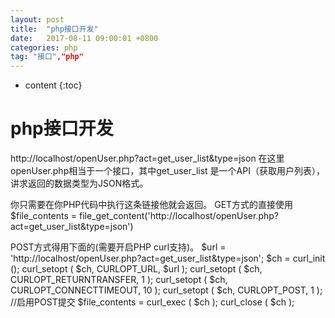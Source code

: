 ```yaml
---
layout: post
title:  "php接口开发"
date:   2017-08-11 09:00:01 +0800
categories: php
tag: "接口","php"
---
```


* content
{:toc}


php接口开发
===============



http://localhost/openUser.php?act=get_user_list&type=json
在这里openUser.php相当于一个接口，其中get_user_list 是一个API（获取用户列表），讲求返回的数据类型为JSON格式。

你只需要在你PHP代码中执行这条链接他就会返回。
GET方式的直接使用
$file_contents = file_get_content('http://localhost/openUser.php?act=get_user_list&type=json')

POST方式得用下面的(需要开启PHP curl支持)。
$url = 'http://localhost/openUser.php?act=get_user_list&type=json';
$ch = curl_init ();
curl_setopt ( $ch, CURLOPT_URL, $url );
curl_setopt ( $ch, CURLOPT_RETURNTRANSFER, 1 );
curl_setopt ( $ch, CURLOPT_CONNECTTIMEOUT, 10 );
curl_setopt ( $ch, CURLOPT_POST, 1 ); //启用POST提交
$file_contents = curl_exec ( $ch );
curl_close ( $ch );